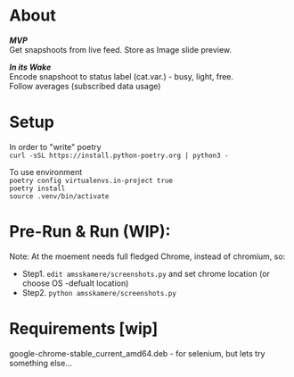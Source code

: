 # About

_**MVP**_  
Get snapshoots from live feed. Store as Image slide preview.  


_**In its Wake**_   
Encode snapshoot to status label (cat.var.) - busy, light, free.   
Follow averages (subscribed data usage)  


# Setup

In order to "write" poetry   
`curl -sSL https://install.python-poetry.org | python3 -`  

To use environment     
`poetry config virtualenvs.in-project true`  
`poetry install`  
`source .venv/bin/activate`  

# Pre-Run & Run (WIP):  
Note: At the moement needs full fledged Chrome, instead of chromium, so:
* Step1. `edit amsskamere/screenshots.py` and set chrome location (or choose OS -defualt location)
* Step2. `python amsskamere/screenshots.py` 

# Requirements [wip]
google-chrome-stable_current_amd64.deb - for selenium, but lets try something else...
